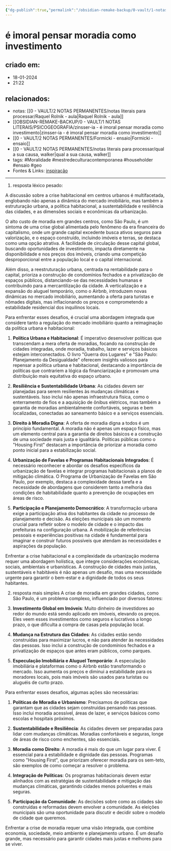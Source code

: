 ```yaml
---
{"dg-publish":true,"permalink":"/obsidian-remake-backup/0-vault/1-notas-literais/psicogeografia/e-imoral-pensar-moradia-como-investimento/","tags":["Moralidade","mestredeculturacontemporanea","householder","ensaio","geo"],"dgHomeLink":true,"dgShowLocalGraph":true,"dgShowFileTree":true,"dgEnableSearch":true,"noteIcon":""}
---
```


# é imoral pensar moradia como investimento

## criado em: 
- 18-01-2024
- 21:22
## relacionados:
- notas: [[0 - VAULT/2 NOTAS PERMANENTES/notas literais para processar/Raquel Rolnik - aula\|Raquel Rolnik - aula]]
- [[OBSIDIAN-REMAKE-BACKUP/0 - VAULT/1 NOTAS LITERAIS/PSICOGEOGRAFIA/zinsser-ia - é imoral pensar moradia como investimento\|zinsser-ia - é imoral pensar moradia como investimento]]
- [[0 - VAULT/2 NOTAS PERMANENTES/Formicki - ensaio\|Formicki - ensaio]]
- [[0 - VAULT/2 NOTAS PERMANENTES/notas literais para processar/qual a sua causa, walker\|qual a sua causa, walker]]
- tags: #Moralidade #mestredeculturacontemporanea #householder #ensaio #geo 
- Fontes & Links: [inspiração](https://www.reddit.com/r/brasil/comments/19a3h5t/%C3%A9_imoral_pensar_em_moradia_como_investimento/)
---
1. resposta léxico pesado:
   
A discussão sobre a crise habitacional em centros urbanos é multifacetada, englobando não apenas a dinâmica do mercado imobiliário, mas também a estruturação urbana, a política habitacional, a sustentabilidade e resiliência das cidades, e as dimensões sociais e econômicas da urbanização.

O alto custo de moradia em grandes centros, como São Paulo, é um sintoma de uma crise global alimentada pelo fenômeno da era financeira do capitalismo, onde um grande capital excedente busca ativos seguros para valorização, e o espaço construído, incluindo imóveis e terras, se destaca como uma opção atrativa. A facilidade de circulação desse capital global, buscando oportunidades de investimento, impacta diretamente na disponibilidade e nos preços dos imóveis, criando uma competição desproporcional entre a população local e o capital internacional.

Além disso, a reestruturação urbana, centrada na rentabilidade para o capital, prioriza a construção de condomínios fechados e a privatização de espaços públicos, distanciando-se das necessidades humanas e contribuindo para a mercantilização da cidade. A verticalização e a expansão do aluguel temporário, como o Airbnb, introduzem novas dinâmicas no mercado imobiliário, aumentando a oferta para turistas e nômades digitais, mas inflacionando os preços e comprometendo a estabilidade residencial dos inquilinos locais.

Para enfrentar esses desafios, é crucial uma abordagem integrada que considere tanto a regulação do mercado imobiliário quanto a reimaginação da política urbana e habitacional:

1. **Política Urbana e Habitacional**: É imperativo desenvolver políticas que transcendam a mera oferta de moradias, focando na construção de cidades integradas, onde moradia, trabalho, lazer e serviços básicos estejam interconectados. O livro "Guerra dos Lugares" e "São Paulo: Planejamento da Desigualdade" oferecem insights valiosos para repensar a política urbana e habitacional, destacando a importância de políticas que contrariem a lógica da financiarização e promovam uma distribuição mais equitativa do espaço urbano.

2. **Resiliência e Sustentabilidade Urbana**: As cidades devem ser planejadas para serem resilientes às mudanças climáticas e sustentáveis. Isso inclui não apenas infraestrutura física, como o enterramento de fios e a aquisição de ônibus elétricos, mas também a garantia de moradias ambientalmente confortáveis, seguras e bem localizadas, conectadas ao saneamento básico e a serviços essenciais.

3. **Direito à Moradia Digna**: A oferta de moradia digna a todos é um princípio fundamental. A moradia não é apenas um espaço físico, mas um elemento central para a garantia de direitos básicos e a construção de uma sociedade mais justa e igualitária. Políticas públicas como o "Housing First" destacam a importância de priorizar a moradia como ponto inicial para a estabilização social.

4. **Urbanização de Favelas e Programas Habitacionais Integrados**: É necessário reconhecer e abordar os desafios específicos da urbanização de favelas e integrar programas habitacionais a planos de mitigação climática. O Programa de Urbanização de Favelas em São Paulo, por exemplo, destaca a complexidade dessa tarefa e a necessidade de abordagens que considerem tanto a melhoria das condições de habitabilidade quanto a prevenção de ocupações em áreas de risco.

5. **Participação e Planejamento Democrático**: A transformação urbana exige a participação ativa dos habitantes da cidade no processo de planejamento e decisão. As eleições municipais são um momento crucial para refletir sobre o modelo de cidade e o impacto das prefeituras na configuração urbana. A mobilização de referências pessoais e experiências positivas na cidade é fundamental para imaginar e construir futuros possíveis que atendam às necessidades e aspirações da população.

Enfrentar a crise habitacional e a complexidade da urbanização moderna requer uma abordagem holística, que integre considerações econômicas, sociais, ambientais e urbanísticas. A construção de cidades mais justas, sustentáveis e habitáveis é não apenas um desafio, mas uma necessidade urgente para garantir o bem-estar e a dignidade de todos os seus habitantes.

2. resposta mais simples
   A crise de moradia em grandes cidades, como São Paulo, é um problema complexo, influenciado por diversos fatores:

1. **Investimento Global em Imóveis**: Muito dinheiro de investidores ao redor do mundo está sendo aplicado em imóveis, elevando os preços. Eles veem esses investimentos como seguros e lucrativos a longo prazo, o que dificulta a compra de casas pela população local.

2. **Mudança na Estrutura das Cidades**: As cidades estão sendo construídas para maximizar lucros, e não para atender às necessidades das pessoas. Isso inclui a construção de condomínios fechados e a privatização de espaços que antes eram públicos, como parques.

3. **Especulação Imobiliária e Aluguel Temporário**: A especulação imobiliária e plataformas como o Airbnb estão transformando o mercado. Isso aumenta os preços e diminui a estabilidade para os moradores locais, pois mais imóveis são usados para turistas ou aluguéis de curto prazo.

Para enfrentar esses desafios, algumas ações são necessárias:

1. **Políticas de Moradia e Urbanismo**: Precisamos de políticas que garantam que as cidades sejam construídas pensando nas pessoas. Isso inclui moradia acessível, áreas de lazer, e serviços básicos como escolas e hospitais próximos.

2. **Sustentabilidade e Resiliência**: As cidades devem ser preparadas para lidar com mudanças climáticas. Moradias confortáveis e seguras, longe de áreas de risco como enchentes, são essenciais.

3. **Moradia como Direito**: A moradia é mais do que um lugar para viver. É essencial para a estabilidade e dignidade das pessoas. Programas como "Housing First", que priorizam oferecer moradia para os sem-teto, são exemplos de como começar a resolver o problema.

4. **Integração de Políticas**: Os programas habitacionais devem estar alinhados com as estratégias de sustentabilidade e mitigação das mudanças climáticas, garantindo cidades menos poluentes e mais seguras.

5. **Participação da Comunidade**: As decisões sobre como as cidades são construídas e reformadas devem envolver a comunidade. As eleições municipais são uma oportunidade para discutir e decidir sobre o modelo de cidade que queremos.

Enfrentar a crise de moradia requer uma visão integrada, que combine economia, sociedade, meio ambiente e planejamento urbano. É um desafio grande, mas necessário para garantir cidades mais justas e melhores para se viver.